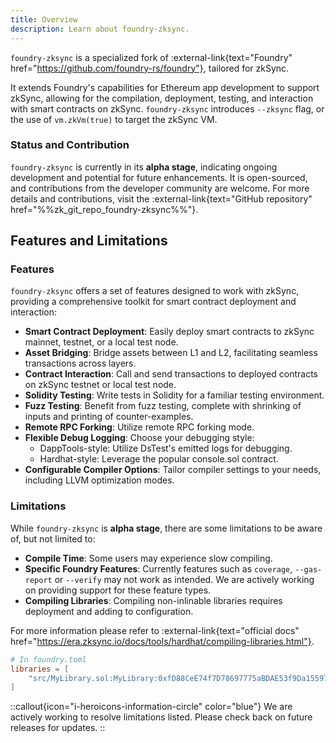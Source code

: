 ```yaml
---
title: Overview
description: Learn about foundry-zksync.
---
```


`foundry-zksync` is a specialized fork of :external-link{text="Foundry" href="https://github.com/foundry-rs/foundry"}, tailored for zkSync.

It extends Foundry's capabilities for Ethereum app development to support zkSync, allowing for the compilation,
deployment, testing, and interaction with smart contracts on zkSync.
`foundry-zksync` introduces `--zksync` flag, or the use of `vm.zkVm(true)` to target the zkSync VM.

### Status and Contribution

`foundry-zksync` is currently in its **alpha stage**, indicating ongoing development and potential for future enhancements.
It is open-sourced, and contributions from the developer community are welcome.
For more details and contributions, visit the :external-link{text="GitHub repository" href="%%zk_git_repo_foundry-zksync%%"}.

## Features and Limitations

### Features

`foundry-zksync` offers a set of features designed to work with zkSync, providing a comprehensive toolkit for smart contract deployment and interaction:

- **Smart Contract Deployment**: Easily deploy smart contracts to zkSync mainnet, testnet, or a local test node.
- **Asset Bridging**: Bridge assets between L1 and L2, facilitating seamless transactions across layers.
- **Contract Interaction**: Call and send transactions to deployed contracts on zkSync testnet or local test node.
- **Solidity Testing**: Write tests in Solidity for a familiar testing environment.
- **Fuzz Testing**: Benefit from fuzz testing, complete with shrinking of inputs and printing of counter-examples.
- **Remote RPC Forking**: Utilize remote RPC forking mode.
- **Flexible Debug Logging**: Choose your debugging style:
  - DappTools-style: Utilize DsTest's emitted logs for debugging.
  - Hardhat-style: Leverage the popular console.sol contract.
- **Configurable Compiler Options**: Tailor compiler settings to your needs, including LLVM optimization modes.

### Limitations

While `foundry-zksync` is **alpha stage**, there are some limitations to be aware of, but not limited to:

- **Compile Time**: Some users may experience slow compiling.
- **Specific Foundry Features**: Currently features such as `coverage`, `--gas-report` or `--verify` may not work as intended.
We are actively working on providing support for these feature types.
- **Compiling Libraries**: Compiling non-inlinable libraries requires deployment and adding to configuration.
<!-- TODO: update link -->
For more information please refer to :external-link{text="official docs" href="https://era.zksync.io/docs/tools/hardhat/compiling-libraries.html"}.

  ```toml
  # In foundry.toml
  libraries = [
      "src/MyLibrary.sol:MyLibrary:0xfD88CeE74f7D78697775aBDAE53f9Da1559728E4"
  ]
  ```

::callout{icon="i-heroicons-information-circle" color="blue"}
We are actively working to resolve limitations listed. Please check back on future releases for updates.
::
